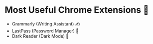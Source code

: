 # Most Useful Chrome Extensions 🔧  
- Grammarly (Writing Assistant) ✍️  
- LastPass (Password Manager) 🔑  
- Dark Reader (Dark Mode) 🌙  
